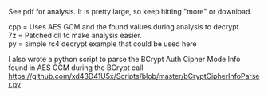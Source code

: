 See pdf for analysis.  It is pretty large, so keep hitting "more" or download. 

cpp = Uses AES GCM and the found values during analysis to decrypt.  
7z = Patched dll to make analysis easier.  
py = simple rc4 decrypt example that could be used here

I also wrote a python script to parse the BCrypt Auth Cipher Mode Info found in AES GCM during the BCrypt call.
https://github.com/xd43D41U5x/Scripts/blob/master/bCryptCipherInfoParser.py
